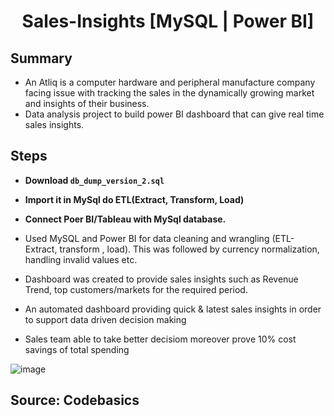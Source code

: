 <h1 align="center">Sales-Insights [MySQL | Power BI]</h2>

## Summary
- An Atliq is a computer hardware and peripheral manufacture company facing issue with tracking the sales in the dynamically growing market and insights of their business.
- Data analysis project to build power BI dashboard that can give real time sales insights.

## Steps
- **Download `db_dump_version_2.sql`** 
- **Import it in MySql do ETL(Extract, Transform, Load)**
- **Connect Poer BI/Tableau with MySql database.**


- Used MySQL and Power BI for data cleaning and wrangling (ETL-Extract, transform , load). This was followed by currency normalization, handling invalid values etc.
- Dashboard was created to provide sales insights such as Revenue Trend, top customers/markets for the required period.
- An automated dashboard providing quick & latest sales insights in order to support data driven decision making
- Sales team able to take better decisiom moreover prove 10% cost savings of total spending

![image](https://user-images.githubusercontent.com/127897090/228707607-f9a3a4e7-bd34-4234-a3fe-4476445821de.png)

## Source: Codebasics









